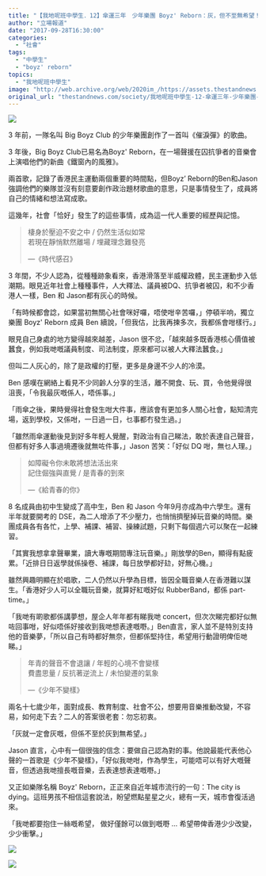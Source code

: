 ```yaml
---
title: "【我地呢班中學生．12】傘運三年　少年樂團 Boyz' Reborn：灰，但不至無希望！"
author: "立場報道"
date: "2017-09-28T16:30:00"
categories:
  - "社會"
tags:
  - "中學生"
  - "boyz' reborn"
topics:
  - "我地呢班中學生"
image: "http://web.archive.org/web/2020im_/https://assets.thestandnews.com/media/photos/boyz-15_wU1fe.png"
original_url: "thestandnews.com/society/我地呢班中學生-12-傘運三年-少年樂團-boyz-reborn-灰-但不至無希望"
---
```

![](http://web.archive.org/web/2020im_/https://assets.thestandnews.com/media/photos/boyz-15_wU1fe.png)

3 年前，一隊名叫 Big Boyz Club 的少年樂團創作了一首叫《催淚彈》的歌曲。

3 年後，Big Boyz Club已易名為Boyz' Reborn，在一場聲援在囚抗爭者的音樂會上演唱他們的新曲《鐵窗內的風雅》。

兩首歌，記錄了香港民主運動兩個重要的時間點，但Boyz’ Reborn的Ben和Jason強調他們的樂隊並沒有刻意要創作政治題材歌曲的意思，只是事情發生了，成員將自己的情緒和想法寫成歌。

這幾年，社會「恰好」發生了的這些事情，成為這一代人重要的經歷與記憶。

> 棲身於壓迫不安之中 / 仍然生活似如常  
> 若現在靜悄默然離場 / 埋藏理念難發亮
> 
> —《時代感召》

3 年間，不少人認為，從種種跡象看來，香港滑落至半威權政體，民主運動步入低潮期。眼見近年社會上種種事件，人大釋法、議員被DQ、抗爭者被囚，和不少香港人一樣，Ben 和 Jason都有灰心的時候。

「有時候都會諗，如果當初無關心社會咪好囉，唔使咁辛苦囉，」停頓半响，獨立樂團 Boyz' Reborn 成員 Ben 續說，「但我估，比我再揀多次，我都係會咁樣行。」

眼見自己身處的地方變得越來越差，Jason 很不忿，「越來越多既香港核心價值被蠶食，例如我哋嘅議員制度、司法制度，原來都可以被人大釋法蠶食。」

但叫二人灰心的，除了是政權的打壓，更多是身邊不少人的冷漠。

Ben 感嘆在網絡上看見不少同齡人分享的生活，離不開食、玩、買，令他覺得很沮喪，「令我最灰嘅係人，唔係事。」

「雨傘之後，果時覺得社會發生咁大件事，應該會有更加多人關心社會，點知清完場，返到學校，又係咁，一日過一日，乜事都冇發生過。」

「雖然雨傘運動後見到好多年輕人覺醒，對政治有自己睇法，敢於表達自己聲音，但都有好多人事過境遷後就無咗件事，」Jason 苦笑：「好似 DQ 咁，無乜人理。」

> 如障礙令你未敢將想法活出來  
> 記住倔強與直覺 / 是青春的到來 
> 
> —《給青春的你》

8 名成員由初中生變成了高中生，Ben 和 Jason 今年9月亦成為中六學生。還有半年就要開考的 DSE，為二人增添了不少壓力，也悄悄擠壓掉玩音樂的時間。樂團成員各有各忙，上學、補課、補習、操練試題，只剩下每個週六可以聚在一起練習。

「其實我想拿拿聲畢業，讀大專嘅期間專注玩音樂。」剛放學的Ben，顯得有點疲累。「近排日日返學就係操卷、補課，每日放學都好攰，好無心機。」

雖然興趣明顯在於唱歌，二人仍然以升學為目標，皆因全職音樂人在香港難以謀生。「香港好少人可以全職玩音樂，就算好紅嘅好似 RubberBand，都係 part-time。」

「我哋有啲歌都係講夢想，屋企人年年都有睇我哋 concert，但次次睇完都好似無咗回事咁，好似唔係好接收到我哋想表達嘅嘢。」Ben直言，家人並不是特別支持他的音樂夢，「所以自己有時都好無奈，但都係堅持住，希望用行動證明俾佢哋睇。」

> 年青的聲音不會退讓 / 年輕的心境不會變樣  
> 費盡思量 / 反抗著逆流上 / 未怕變遷的氣象 
> 
> —《少年不變樣》

兩名十七歲少年，面對成長、教育制度、社會不公，想要用音樂推動改變，不容易，如何走下去？二人的答案很老套：勿忘初衷。

「灰就一定會灰嘅，但係不至於灰到無希望。」 

Jason 直言，心中有一個很強的信念：要做自己認為對的事。他說最能代表他心聲的一首歌是《少年不變樣》，「好似我哋咁，作為學生，可能唔可以有好大嘅聲音，但透過我哋擅長嘅音樂，去表達想表達嘅嘢。」

又正如樂隊名稱 Boyz' Reborn，正正來自近年城市流行的一句：The city is dying。這班男孩不相信這套說法，盼望燃點星星之火，總有一天，城市會復活過來。

「我哋都要抱住一絲嘅希望， 做好僅餘可以做到嘅嘢 … 希望帶俾香港少少改變，少少衝擊。」

![](http://web.archive.org/web/2020im_/https://assets.thestandnews.com/media/photos/jk_oa3d8.png)

![](http://web.archive.org/web/2020im_/https://assets.thestandnews.com/media/photos/ben_QkQxr.png)